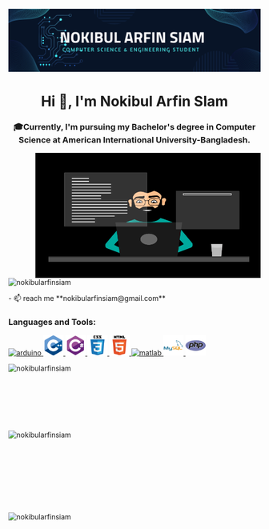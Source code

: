 ![logo](https://github.com/nokibularfinsiam/nokibularfinsiam/blob/main/jjj.png)
<h1 align="center">Hi 👋, I'm Nokibul Arfin SIam</h1>
<h3 align="center">🎓Currently, I'm pursuing my Bachelor's degree in Computer Science at American International University-Bangladesh.</h3>
<img align="right" width="450" height="250" src="https://github.com/nokibularfinsiam/nokibularfinsiam/blob/main/UI%20Developer.gif"><br
<p align="left"> <img src="https://komarev.com/ghpvc/?username=nokibularfinsiam&label=Profile%20views&color=0e75b6&style=flat" alt="nokibularfinsiam" /> </p>
- 📫 reach me **nokibularfinsiam@gmail.com**
<h3 align="left">Languages and Tools:</h3>
<p align="left"> <a href="https://www.arduino.cc/" target="_blank" rel="noreferrer"> <img src="https://cdn.worldvectorlogo.com/logos/arduino-1.svg" alt="arduino" width="40" height="40"/> </a> <a href="https://www.w3schools.com/cpp/" target="_blank" rel="noreferrer"> <img src="https://raw.githubusercontent.com/devicons/devicon/master/icons/cplusplus/cplusplus-original.svg" alt="cplusplus" width="40" height="40"/> </a> <a href="https://www.w3schools.com/cs/" target="_blank" rel="noreferrer"> <img src="https://raw.githubusercontent.com/devicons/devicon/master/icons/csharp/csharp-original.svg" alt="csharp" width="40" height="40"/> </a> <a href="https://www.w3schools.com/css/" target="_blank" rel="noreferrer"> <img src="https://raw.githubusercontent.com/devicons/devicon/master/icons/css3/css3-original-wordmark.svg" alt="css3" width="40" height="40"/> </a> <a href="https://www.w3.org/html/" target="_blank" rel="noreferrer"> <img src="https://raw.githubusercontent.com/devicons/devicon/master/icons/html5/html5-original-wordmark.svg" alt="html5" width="40" height="40"/> </a> <a href="https://www.mathworks.com/" target="_blank" rel="noreferrer"> <img src="https://upload.wikimedia.org/wikipedia/commons/2/21/Matlab_Logo.png" alt="matlab" width="40" height="40"/> </a> <a href="https://www.mysql.com/" target="_blank" rel="noreferrer"> <img src="https://raw.githubusercontent.com/devicons/devicon/master/icons/mysql/mysql-original-wordmark.svg" alt="mysql" width="40" height="40"/> </a> <a href="https://www.php.net" target="_blank" rel="noreferrer"> <img src="https://raw.githubusercontent.com/devicons/devicon/master/icons/php/php-original.svg" alt="php" width="40" height="40"/> </a> </p>
<p><img align="left" src="https://github-readme-stats.vercel.app/api/top-langs?username=nokibularfinsiam&show_icons=true&locale=en&layout=compact" alt="nokibularfinsiam" /></p><br><br><br><br><br><br><br>
<p>&nbsp;<img align="left" src="https://github-readme-stats.vercel.app/api?username=nokibularfinsiam&show_icons=true&locale=en" alt="nokibularfinsiam" /></p>
<br><br><br><br><br><br><br>
<p><img align="left" src="https://github-readme-streak-stats.herokuapp.com/?user=nokibularfinsiam&" alt="nokibularfinsiam" /></p>
